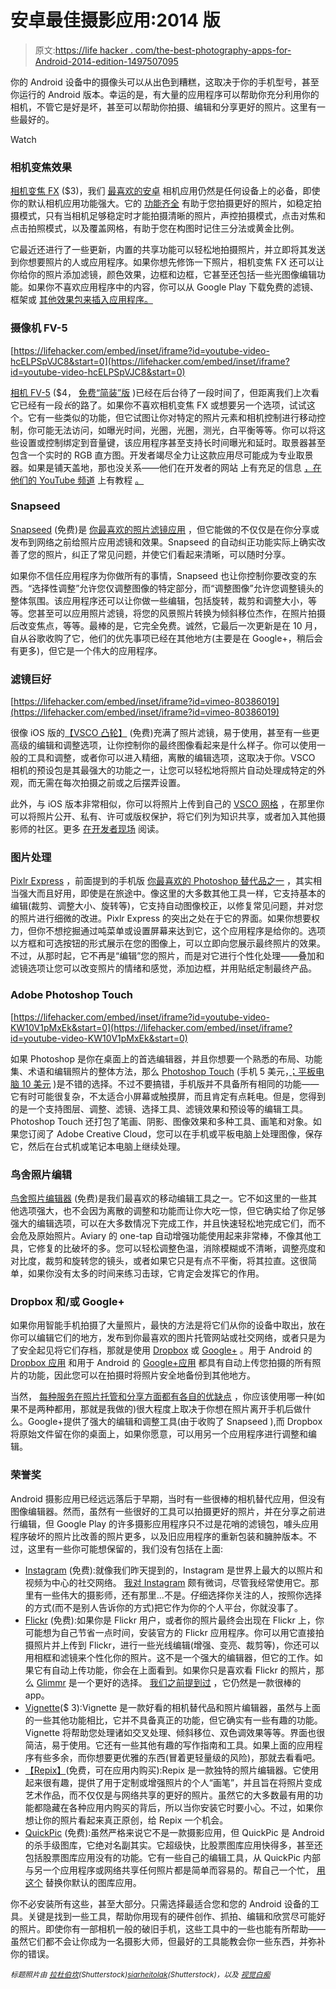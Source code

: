 # 安卓最佳摄影应用:2014 版

> 原文:[https://life hacker . com/the-best-photography-apps-for-Android-2014-edition-1497507095](https://lifehacker.com/the-best-photography-apps-for-android-2014-edition-1497507095)

你的 Android 设备中的摄像头可以从出色到糟糕，这取决于你的手机型号，甚至你运行的 Android 版本。幸运的是，有大量的应用程序可以帮助你充分利用你的相机，不管它是好是坏，甚至可以帮助你拍摄、编辑和分享更好的照片。这里有一些最好的。

Watch

### 相机变焦效果

[相机变焦 FX](https://play.google.com/store/apps/details?id=slide.cameraZoom&hl=en) ($3)，我们 [最喜欢的安卓](https://lifehacker.com/the-best-camera-app-for-android-5821240) 相机应用仍然是任何设备上的必备，即使你的默认相机应用功能强大。它的 [功能齐全](http://lifehacker.com/camera-zoom-fx-adds-new-camera-controls-filters-and-m-5954074) 有助于您拍摄更好的照片，如稳定拍摄模式，只有当相机足够稳定时才能拍摄清晰的照片，声控拍摄模式，点击对焦和点击拍照模式，以及覆盖网格，有助于您在构图时记住三分法或黄金比例。

它最近还进行了一些更新，内置的共享功能可以轻松地拍摄照片，并立即将其发送到你想要照片的人或应用程序。如果你想先修饰一下照片，相机变焦 FX 还可以让你给你的照片添加滤镜，颜色效果，边框和边框，它甚至还包括一些光图像编辑功能。如果你不喜欢应用程序中的内容，你可以从 Google Play 下载免费的滤镜、框架或 [其他效果包来插入应用程序。](https://play.google.com/store/apps/developer?id=androidslide&hl=en)

### 摄像机 FV-5

 [https://lifehacker.com/embed/inset/iframe?id=youtube-video-hcELPSpVJC8&start=0](https://lifehacker.com/embed/inset/iframe?id=youtube-video-hcELPSpVJC8&start=0) 

[相机 FV-5](https://play.google.com/store/apps/details?id=com.flavionet.android.camera.pro&hl=en) ($4， [免费“简装”版](https://play.google.com/store/apps/details?id=com.flavionet.android.camera.lite&hl=en) )已经在后台待了一段时间了，但距离我们上次看它已经有一段*长*的路了。如果你不喜欢相机变焦 FX 或想要另一个选项，试试这个。它有一些类似的功能，但它试图让你对特定的照片元素和相机控制进行移动控制，你可能无法访问，如曝光时间，光圈，光圈，测光，白平衡等等。你可以将这些设置或控制绑定到音量键，该应用程序甚至支持长时间曝光和延时。取景器甚至包含一个实时的 RGB 直方图。开发者竭尽全力让这款应用尽可能成为专业取景器。如果是铺天盖地，那也没关系——他们在开发者的网站 上有充足的信息 [，在他们的 YouTube 频道](http://www.camerafv5.com/) 上有教程 [。](http://www.youtube.com/user/camerafv5)

### Snapseed

[Snapseed](https://play.google.com/store/apps/details?id=com.niksoftware.snapseed&hl=en) (免费)是 [你最喜欢的照片滤镜应用](https://lifehacker.com/most-popular-photo-filter-app-snapseed-5971206) ，但它能做的不仅仅是在你分享或发布到网络之前给照片应用滤镜和效果。Snapseed 的自动纠正功能实际上确实改善了您的照片，纠正了常见问题，并使它们看起来清晰，可以随时分享。

如果你不信任应用程序为你做所有的事情，Snapseed 也让你控制你要改变的东西。“选择性调整”允许您仅调整图像的特定部分，而“调整图像”允许您调整镜头的整体氛围。该应用程序还可以让你做一些编辑，包括旋转，裁剪和调整大小，等等。您甚至可以应用照片滤镜，将您的风景照片转换为倾斜移位杰作，在照片拍摄后改变焦点，等等。最棒的是，它完全免费。诚然，它最后一次更新是在 10 月，自从谷歌收购了它，他们的优先事项已经在其他地方(主要是在 Google+，稍后会有更多)，但它是一个伟大的应用程序。

### 滤镜巨好

 [https://lifehacker.com/embed/inset/iframe?id=vimeo-80386019](https://lifehacker.com/embed/inset/iframe?id=vimeo-80386019) 

很像 iOS 版的[【VSCO 凸轮】](https://play.google.com/store/apps/details?id=com.vsco.cam&hl=en) (免费)充满了照片滤镜，易于使用，甚至有一些更高级的编辑和调整选项，让你控制你的最终图像看起来是什么样子。你可以使用一般的工具和调整，或者你可以进入精细，离散的编辑选项，这取决于你。VSCO 相机的预设包是其最强大的功能之一，让您可以轻松地将照片自动处理成特定的外观，而无需在每次拍摄之前或之后摆弄设置。

此外，与 iOS 版本非常相似，你可以将照片上传到自己的 [VSCO 网格](http://grid.vsco.co/) ，在那里你可以将照片公开、私有、许可或版权保护，将它们列为知识共享，或者加入其他摄影师的社区。更多 [在开发者现场](http://vsco.co/) 阅读。

### 图片处理

[Pixlr Express](https://play.google.com/store/apps/details?id=com.pixlr.express) ，前面提到的手机版 [你最喜欢的 Photoshop 替代品之一](http://lifehacker.com/five-best-photoshop-alternatives-1483312519) ，其实相当强大而且好用，即使是在旅途中。像这里的大多数其他工具一样，它支持基本的编辑(裁剪、调整大小、旋转等)，它支持自动图像校正，以修复常见问题，并对您的照片进行细微的改进。Pixlr Express 的突出之处在于它的界面。如果你想要权力，但你不想挖掘通过吨菜单或设置屏幕来达到它，这个应用程序是给你的。选项以方框和可选按钮的形式展示在您的图像上，可以立即向您展示最终照片的效果。不过，从那时起，它不再是“编辑”您的照片，而是对它进行个性化处理——叠加和滤镜选项让您可以改变照片的情绪和感觉，添加边框，并用贴纸定制最终产品。

### Adobe Photoshop Touch

 [https://lifehacker.com/embed/inset/iframe?id=youtube-video-KW10V1pMxEk&start=0](https://lifehacker.com/embed/inset/iframe?id=youtube-video-KW10V1pMxEk&start=0) 

如果 Photoshop 是你在桌面上的首选编辑器，并且你想要一个熟悉的布局、功能集、术语和编辑照片的整体方法，那么 [Photoshop Touch](https://play.google.com/store/apps/details?id=air.com.adobe.pstouchphone) (手机 5 美元，[；平板电脑 10 美元](https://play.google.com/store/apps/details?id=air.com.adobe.pstouch) )是不错的选择。不过不要搞错，手机版并不具备所有相同的功能——它有时可能很复杂，不太适合小屏幕或触摸屏，而且肯定有点耗电。但是，您得到的是一个支持图层、调整、滤镜、选择工具、滤镜效果和预设等的编辑工具。Photoshop Touch 还打包了笔画、阴影、图像效果和多种工具、画笔和对象。如果您订阅了 Adobe Creative Cloud，您可以在手机或平板电脑上处理图像，保存它，然后在台式机或笔记本电脑上继续处理。

### 鸟舍照片编辑

[鸟舍照片编辑器](https://play.google.com/store/apps/details?id=com.aviary.android.feather&hl=en) (免费)是我们最喜欢的移动编辑工具之一。它不如这里的一些其他选项强大，也不会因为离散的调整和功能而让你大吃一惊，但它确实给了你足够强大的编辑选项，可以在大多数情况下完成工作，并且快速轻松地完成它们，而不会危及原始照片。Aviary 的 one-tap 自动增强功能使用起来非常棒，不像其他工具，它修复的比破坏的多。您可以轻松调整色温，消除模糊或不清晰，调整亮度和对比度，裁剪和旋转您的镜头，或者如果它只是有点不平衡，将其拉直。这很简单，如果你没有太多的时间来练习击球，它肯定会发挥它的作用。

### Dropbox 和/或 Google+

如果你用智能手机拍摄了大量照片，最快的方法是将它们从你的设备中取出，放在你可以编辑它们的地方，发布到你最喜欢的图片托管网站或社交网络，或者只是为了安全起见将它们存档，那就是使用 [Dropbox](http://dropbox.com/) 或 [Google+](http://plus.google.com/) 。用于 Android 的 [Dropbox 应用](https://play.google.com/store/apps/details?id=com.dropbox.android) 和用于 Android 的 [Google+应用](https://play.google.com/store/apps/details?id=com.google.android.apps.plus) 都具有自动上传您拍摄的所有照片的功能，因此您可以在拍摄时将照片安全地备份到其他地方。

当然， [每种服务在照片托管和分享方面都有各自的优缺点](https://lifehacker.com/google-vs-dropbox-which-is-better-for-hosting-and-sha-1488854866) ，你应该使用哪一种(如果不是两种都用，那就是我做的)很大程度上取决于你想在照片离开手机后做什么。Google+提供了强大的编辑和调整工具(由于收购了 Snapseed ),而 Dropbox 将原始文件留在你的桌面上，如果你愿意，可以用另一个应用程序进行调整和编辑。

### 荣誉奖

Android 摄影应用已经远远落后于早期，当时有一些很棒的相机替代应用，但没有图像编辑器。然而，虽然有一些很好的工具可以拍摄更好的照片，并在分享之前进行编辑，但 Google Play 的许多摄影应用程序只不过是花哨的滤镜包，噱头应用程序破坏的照片比改善的照片更多，以及旧应用程序的重新包装和臃肿版本。不过，这里有一些你可能想保留的，我们没有包括在上面:

*   [Instagram](https://play.google.com/store/apps/details?id=com.instagram.android) (免费):就像我们昨天提到的，Instagram 是世界上最大的以照片和视频为中心的社交网络。 [我对 Instagram](http://lifehacker.com/don-t-bother-with-instagram-here-are-some-better-alter-5899690) 颇有微词，尽管我经常使用它。那里有一些伟大的摄影师，还有那里...不是。仔细选择你关注的人，按照你选择的方式(而不是别人告诉你的方式)把它作为你的个人平台，你就没事了。
*   [Flickr](https://play.google.com/store/apps/details?id=com.yahoo.mobile.client.android.flickr) (免费):如果你是 Flickr 用户，或者你的照片最终会出现在 Flickr 上，你可能想为自己节省一点时间，安装官方的 Flickr 应用程序。你可以用它直接拍摄照片并上传到 Flickr，进行一些光线编辑(增强、变亮、裁剪等)，你还可以用相框和滤镜来个性化你的照片。这不是一个强大的编辑器，但它的工作。如果它有自动上传功能，你会在上面看到。如果你只是喜欢看 Flickr 的照片，那么 [Glimmr](https://play.google.com/store/apps/details?id=com.bourke.glimmr) 是一个更好的选择。 [我们之前提到过](http://lifehacker.com/glimmr-for-android-makes-browsing-flickr-on-your-phone-5945790) ，它仍然是一款很棒的 app。
*   [Vignette](https://play.google.com/store/apps/details?id=uk.co.neilandtheresa.NewVignette)($ 3):Vignette 是一款好看的相机替代品和照片编辑器，虽然与上面的一些其他功能相比，它并不具备真正的功能，但它确实有一些有趣的功能。Vignette 将帮助您处理诸如交叉处理、倾斜移位、双色调效果等等。界面也很简洁，易于使用。它还有一些其他有趣的写作指南和工具。如果上面的应用程序有些多余，而你想要更优雅的东西(冒着更轻量级的风险)，那就去看看吧。
*   [【Repix】](https://play.google.com/store/apps/details?id=it.repix.android)(免费，可在应用内购买):Repix 是一款独特的照片编辑器。它使用起来很有趣，提供了用于定制或增强照片的个人“画笔”，并且旨在将照片变成艺术作品，而不仅仅是与网络共享的更好的照片。虽然它的大多数最有用的功能都隐藏在各种应用内购买的背后，所以当你安装它时要小心。不过，如果你想让你的照片看起来真正原创，给 Repix 一个机会。
*   [QuickPic](https://play.google.com/store/apps/details?id=com.alensw.PicFolder) (免费):虽然严格来说它不是一款摄影应用，但 QuickPic 是 Android 的杀手级图库，它绝对名副其实。它超级快，比股票图库应用快得多，甚至还包括股票图库应用没有的功能。它有一些自己的编辑工具，从 QuickPic 内部与另一个应用程序或网络共享任何照片都是简单而容易的。帮自己一个忙， [用这个](http://lifehacker.com/the-best-photo-management-alternative-for-android-5814868) 替换你默认的图库应用。

你不必安装所有这些，甚至大部分。只需选择最适合您和您的 Android 设备的工具。关键是找到一些工具，帮助你用现有的硬件创作、抓拍、编辑和欣赏尽可能好的照片。即使你有一部相机一般的破旧手机，这些工具中的一些也能有所帮助——虽然它们都不会让你成为一名摄影大师，但最好的工具能教会你一些东西，并弥补你的错误。

*<small>标题照片由</small>* [*<small>拉杜伯坎</small>*](http://www.shutterstock.com/pic.mhtml?id=150942542&src=id)*<small>(Shutterstock)</small>*[*<small>siarheitolak</small>*](http://www.shutterstock.com/pic.mhtml?id=129448817&src=id)*<small>(Shutterstock)，以及</small>* [*<small>视觉白痴</small>*](http://www.shutterstock.com/pic.mhtml?id=168327674&src=id)